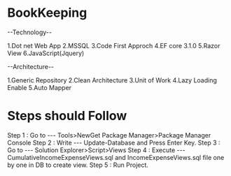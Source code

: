 # BookKeeping

--Technology--

1.Dot net Web App
2.MSSQL 
3.Code First Approch
4.EF core 3.1.0
5.Razor View
6.JavaScript(Jquery)

--Architecture--

1.Generic Repository
2.Clean Architecture
3.Unit of Work
4.Lazy Loading Enable
5.Auto Mapper

# Steps should  Follow

 Step 1 : Go to   --- Tools>NewGet Package Manager>Package Manager Console
 Step 2 : Write   --- Update-Database       and Press Enter Key.
 Step 3 : Go to   --- Solution Explorer>Script>Views
 Step 4 : Execute --- CumulativeIncomeExpenseViews.sql and IncomeExpenseViews.sql  file one by one in DB to create view.
 Step 5 : Run Project.


